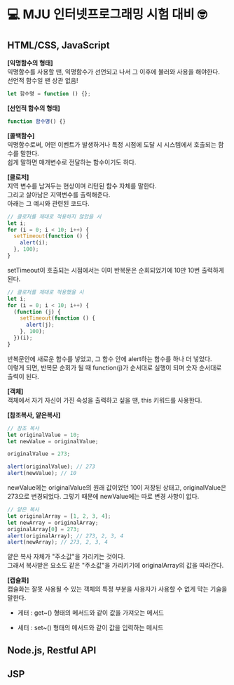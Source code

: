 # 💻 MJU 인터넷프로그래밍 시험 대비 🤓

## HTML/CSS, JavaScript

**[익명함수의 형태]**  
익명함수를 사용할 땐, 익명함수가 선언되고 나서 그 이후에 불러와 사용을 해야한다.  
선언적 함수일 땐 상관 없음!

```javascript
let 함수명 = function () {};
```

**[선언적 함수의 형태]**

```javascript
function 함수명() {}
```

**[콜백함수]**  
익명함수로써, 어떤 이벤트가 발생하거나 특정 시점에 도달 시 시스템에서 호출되는 함수를 말한다.  
쉽게 말하면 매개변수로 전달하는 함수이기도 하다.

**[클로저]**  
지역 변수를 남겨두는 현상이며 리턴된 함수 자체를 말한다.  
그리고 살아남은 지역변수를 출력해준다.  
아래는 그 예시와 관련된 코드다.

```javascript
// 클로저를 제대로 적용하지 않았을 시
let i;
for (i = 0; i < 10; i++) {
  setTimeout(function () {
    alert(i);
  }, 100);
}
```

setTimeout이 호출되는 시점에서는 이미 반복문은 순회되었기에 10만 10번 출력하게 된다.

```javascript
// 클로저를 제대로 적용했을 시
let i;
for (i = 0; i < 10; i++) {
  (function (j) {
    setTimeout(function () {
      alert(j);
    }, 100);
  })(i);
}
```

반복문안에 새로운 함수를 넣었고, 그 함수 안에 alert하는 함수를 하나 더 넣었다.  
이렇게 되면, 반복문 순회가 될 때 function(j)가 순서대로 실행이 되며 숫자 순서대로 출력이 된다.

**[객체]**  
객체에서 자기 자신이 가진 속성을 출력하고 싶을 땐, this 키워드를 사용한다.

**[참조복사, 얕은복사]**

```javascript
// 참조 복사
let originalValue = 10;
let newValue = originalValue;

originalValue = 273;

alert(originalValue); // 273
alert(newValue); // 10
```

newValue에는 originalValue의 원래 값이었던 10이 저장된 상태고, originalValue은 273으로 변경되었다. 그렇기 때문에 newValue에는 따로 변경 사항이 없다.

```javascript
// 얕은 복사
let originalArray = [1, 2, 3, 4];
let newArray = originalArray;
originalArray[0] = 273;
alert(originalArray); // 273, 2, 3, 4
alert(newArray); // 273, 2, 3, 4
```

얕은 복사 자체가 "주소값"을 가리키는 것이다.  
그래서 복사받은 요소도 같은 "주소값"을 가리키기에 originalArray의 값을 따라간다.

**[캡슐화]**  
캡슐화는 잘못 사용될 수 있는 객체의 특정 부분을 사용자가 사용할 수 없게 막는 기술을 말한다.

- 게터 : get~() 형태의 메서드와 같이 값을 가져오는 메서드

- 세터 : set~() 형태의 메서드와 같이 값을 입력하는 메서드

## Node.js, Restful API

## JSP
